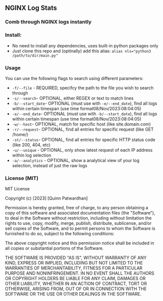 ## NGINX Log Stats
### Comb through NGINX logs instantly

### Install:
- No need to install any dependencies, uses built-in python packages only
- Just clone this repo and (optinally) add this alias: `alias nls="python3 /path/to/dir/main.py"`

### Usage
You can use the following flags to search using different parameters:
- `-f/--file` - REQUIRED, specifcy the path to the file you wish to search through
- `-s/--search`- OPTIONAL, either REGEX or text to match lines
- `-b/--start_date`- OPTIONAL (must use with `-e/--end_date`), find all logs within certain timespan (use time format08/Nov/2023:08:04:05)
- `-e/--end_date`- OPTIONAL (must use with `-b/--start_date`), find all logs within certain timespan (use time format08/Nov/2023:08:04:05)
- `-w/--host`- OPTIONAL, match for specific host (like site.domain.com)
- `-r/--request`- OPTIONAL, find all entries for specific request (like GET /home/)
- `-st/--status`- OPTIONAL, find all entries for specific HTTP status code (like 200, 404, etc)
- `-u/--unique` - OPTIONAL, only show latest request of each IP address within log selection
- `-a/--analytics` - OPTIONAL, show a analytical view of your log selection, instead of just the raw logs

### License (MIT)
MIT License

Copyright (c) [2023] [Quinn Patwardhan]

Permission is hereby granted, free of charge, to any person obtaining a copy of this software and associated documentation files (the "Software"), to deal in the Software without restriction, including without limitation the rights to use, copy, modify, merge, publish, distribute, sublicense, and/or sell copies of the Software, and to permit persons to whom the Software is furnished to do so, subject to the following conditions:

The above copyright notice and this permission notice shall be included in all copies or substantial portions of the Software.

THE SOFTWARE IS PROVIDED "AS IS", WITHOUT WARRANTY OF ANY KIND, EXPRESS OR IMPLIED, INCLUDING BUT NOT LIMITED TO THE WARRANTIES OF MERCHANTABILITY, FITNESS FOR A PARTICULAR PURPOSE AND NONINFRINGEMENT. IN NO EVENT SHALL THE AUTHORS OR COPYRIGHT HOLDERS BE LIABLE FOR ANY CLAIM, DAMAGES OR OTHER LIABILITY, WHETHER IN AN ACTION OF CONTRACT, TORT OR OTHERWISE, ARISING FROM, OUT OF OR IN CONNECTION WITH THE SOFTWARE OR THE USE OR OTHER DEALINGS IN THE SOFTWARE.
